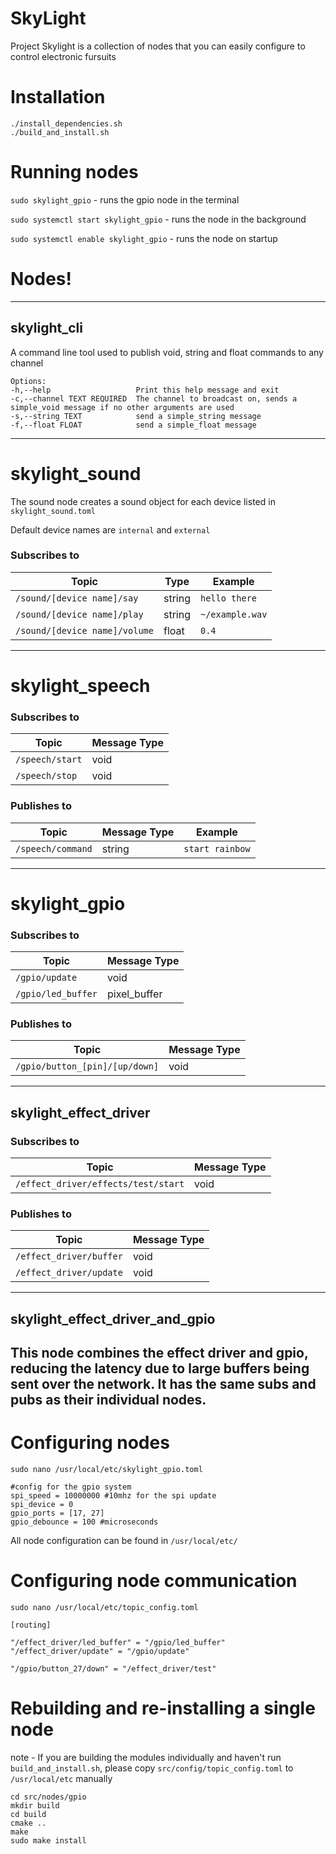 # SkyLight

Project Skylight is a collection of nodes that you can easily configure to control electronic fursuits

# Installation

```shell
./install_dependencies.sh
./build_and_install.sh
```

# Running nodes

`sudo skylight_gpio` - runs the gpio node in the terminal

`sudo systemctl start skylight_gpio` - runs the node in the background

`sudo systemctl enable skylight_gpio` - runs the node on startup

# Nodes!

---

## skylight_cli

A command line tool used to publish void, string and float commands to any channel

```
Options:
-h,--help                   Print this help message and exit
-c,--channel TEXT REQUIRED  The channel to broadcast on, sends a simple_void message if no other arguments are used
-s,--string TEXT            send a simple_string message
-f,--float FLOAT            send a simple_float message
```

---

# skylight_sound

The sound node creates a sound object for each device listed in `skylight_sound.toml`

Default device names are `internal` and `external`

### Subscribes to

| Topic                         | Type   | Example         |
|-------------------------------|--------|-----------------|
| `/sound/[device name]/say`    | string | `hello there`   |
| `/sound/[device name]/play`   | string | `~/example.wav` |
| `/sound/[device name]/volume` | float  | `0.4`           |

---

# skylight_speech

### Subscribes to

| Topic           | Message Type |
|-----------------|--------------|
| `/speech/start` | void         |
| `/speech/stop`  | void         |

### Publishes to

| Topic             | Message Type | Example         |
|-------------------|--------------|-----------------|
| `/speech/command` | string       | `start rainbow` |

---

# skylight_gpio

### Subscribes to

| Topic              | Message Type |
|--------------------|--------------|
| `/gpio/update`     | void         |
| `/gpio/led_buffer` | pixel_buffer |

### Publishes to

| Topic                          | Message Type |
|--------------------------------|--------------|
| `/gpio/button_[pin]/[up/down]` | void         |

---

## skylight_effect_driver

### Subscribes to

| Topic                               | Message Type |
|-------------------------------------|--------------|
| `/effect_driver/effects/test/start` | void         |

### Publishes to

| Topic                   | Message Type |
|-------------------------|--------------|
| `/effect_driver/buffer` | void         |
| `/effect_driver/update` | void         |

---

## skylight_effect_driver_and_gpio

This node combines the effect driver and gpio, reducing the latency due to large buffers being sent over the network.
It has the same subs and pubs as their individual nodes.
---

# Configuring nodes

`sudo nano /usr/local/etc/skylight_gpio.toml`

```
#config for the gpio system
spi_speed = 10000000 #10mhz for the spi update
spi_device = 0
gpio_ports = [17, 27]
gpio_debounce = 100 #microseconds
```

All node configuration can be found in `/usr/local/etc/`

# Configuring node communication

`sudo nano /usr/local/etc/topic_config.toml`

```
[routing]

"/effect_driver/led_buffer" = "/gpio/led_buffer"
"/effect_driver/update" = "/gpio/update"

"/gpio/button_27/down" = "/effect_driver/test"
```

# Rebuilding and re-installing a single node

note - If you are building the modules individually and haven't run `build_and_install.sh`, please
copy `src/config/topic_config.toml` to `/usr/local/etc` manually

```shell
cd src/nodes/gpio
mkdir build
cd build
cmake ..
make
sudo make install
```
